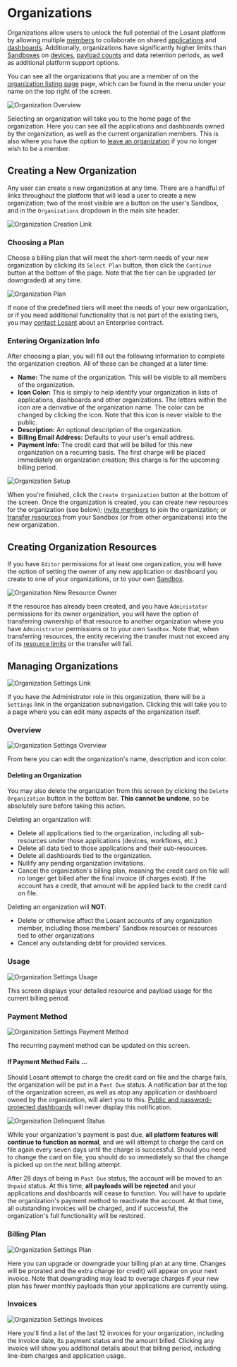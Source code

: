 # Organizations

Organizations allow users to unlock the full potential of the Losant platform by allowing multiple [members](/organizations/members) to collaborate on shared [applications](/applications/overview) and [dashboards](/dashboards/overview). Additionally, organizations have significantly higher limits than [Sandboxes](/user-accounts/sandbox) on [devices](/devices/overview), [payload counts](/organizations/resource-limits/#payloads-limits) and data retention periods, as well as additional platform support options.

You can see all the organizations that you are a member of on the <a href="https://app.losant.com/#/organizations" target="\_blank">organization listing page</a> page, which can be found in the menu under your name on the top right of the screen.

![Organization Overview](/images/organizations/organization-overview.png "Organization Overview")

Selecting an organization will take you to the home page of the organization. Here you can see all the applications and dashboards owned by the organization, as well as the current organization members. This is also where you have the option to [leave an organization](/organizations/members/#leaving-an-organization) if you no longer wish to be a member.

## Creating a New Organization

Any user can create a new organization at any time. There are a handful of links throughout the platform that will lead a user to create a new organization; two of the most visible are a button on the user's Sandbox, and in the `Organizations` dropdown in the main site header.

![Organization Creation Link](/images/organizations/organization-create-cta.png "Organization Creation Link")

### Choosing a Plan

Choose a billing plan that will meet the short-term needs of your new organization by clicking its `Select Plan` button, then click the `Continue` button at the bottom of the page. Note that the tier can be upgraded (or downgraded) at any time.

![Organization Plan](/images/organizations/organization-choose-plan.png "Organization Plan")

If none of the predefined tiers will meet the needs of your new organization, or if you need additional functionality that is not part of the existing tiers, you may [contact Losant](mailto:hello@losant.com) about an Enterprise contract.

### Entering Organization Info

After choosing a plan, you will fill out the following information to complete the organization creation. All of these can be changed at a later time:

-   **Name:** The name of the organization. This will be visible to all members of the organization.
-   **Icon Color:** This is simply to help identify your organization in lists of applications, dashboards and other organizations. The letters within the icon are a derivative of the organization name. The color can be changed by clicking the icon. Note that this icon is never visible to the public.
-   **Description:** An optional description of the organization.
-   **Billing Email Address:** Defaults to your user's email address.
-   **Payment Info:** The credit card that will be billed for this new organization on a recurring basis. The first charge will be placed immediately on organization creation; this charge is for the upcoming billing period.

![Organization Setup](/images/organizations/organization-creation-inputs.png "Organization Setup")

When you're finished, click the `Create Organization` button at the bottom of the screen. Once the organization is created, you can create new resources for the organization (see below); [invite members](/organizations/members/#inviting-new-members) to join the organization; or [transfer resources](/organizations/transferring-resources/) from your Sandbox (or from other organizations) into the new organization.

## Creating Organization Resources

If you have `Editor` permissions for at least one organization, you will have the option of setting the owner of any new application or dashboard you create to one of your organizations, or to your own [Sandbox](/user-accounts/sandbox).

![Organization New Resource Owner](/images/organizations/organization-new-resource-owner.png "Organization New Resource Owner")

If the resource has already been created, and you have `Administator` permissions for its owner organization, you will have the option of transferring ownership of that resource to another organization where you have `Administrator` permissions or to your own `Sandbox`. Note that, when transferring resources, the entity receiving the transfer must not exceed any of its [resource limits](/organizations/resouce-limits) or the transfer will fail.

## Managing Organizations

![Organization Settings Link](/images/organizations/organization-settings-link.png "Organization Settings Link")

If you have the Administrator role in this organization, there will be a `Settings` link in the organization subnavigation. Clicking this will take you to a page where you can edit many aspects of the organization itself.

### Overview

![Organization Settings Overview](/images/organizations/org-settings-overview.png "Organization Settings Overview")

From here you can edit the organization's name, description and icon color.

#### Deleting an Organization

You may also delete the organization from this screen by clicking the `Delete Organization` button in the bottom bar. **This cannot be undone**, so be absolutely sure before taking this action.

Deleting an organization will:

-   Delete all applications tied to the organization, including all sub-resources under those applications (devices, workflows, etc.)
-   Delete all data tied to those applications and their sub-resources.
-   Delete all dashboards tied to the organization.
-   Nullify any pending organization invitations.
-   Cancel the organization's billing plan, meaning the credit card on file will no longer get billed after the final invoice (if charges exist). If the account has a credit, that amount will be applied back to the credit card on file.

Deleting an organization will **NOT**:

-   Delete or otherwise affect the Losant accounts of any organization member, including those members' Sandbox resources or resources tied to other organizations
-   Cancel any outstanding debt for provided services.

### Usage

![Organization Settings Usage](/images/organizations/org-settings-usage.png "Organization Settings Usage")

This screen displays your detailed resource and payload usage for the current billing period.

### Payment Method

![Organization Settings Payment Method](/images/organizations/org-settings-payment.png "Organization Settings Payment Method")

The recurring payment method can be updated on this screen.

#### If Payment Method Fails ...

Should Losant attempt to charge the credit card on file and the charge fails, the organization will be put in a `Past Due` status. A notification bar at the top of the organization screen, as well as atop any application or dashboard owned by the organization, will alert you to this. [Public and password-protected dashboards](/dashboards/overview/#dashboard-access-control) will never display this notification.

![Organization Delinquent Status](/images/organizations/org-delinquent-bar.png "Organization Delinquent Status")

While your organization's payment is past due, **all platform features will continue to function as normal**, and we will attempt to charge the card on file again every seven days until the charge is successful. Should you need to change the card on file, you should do so immediately so that the change is picked up on the next billing attempt.

After 28 days of being in `Past Due` status, the account will be moved to an `Unpaid` status. At this time, **all payloads will be rejected** and your applications and dashboards will cease to function. You will have to update the organization's payment method to reactivate the account. At that time, all outstanding invoices will be charged, and if successful, the organization's full functionality will be restored.

### Billing Plan

![Organization Settings Plan](/images/organizations/org-settings-plan.png "Organization Settings Plan")

Here you can upgrade or downgrade your billing plan at any time. Changes will be prorated and the extra charge (or credit) will appear on your next invoice. Note that downgrading may lead to overage charges if your new plan has fewer monthly payloads than your applications are currently using.

### Invoices

![Organization Settings Invoices](/images/organizations/org-settings-invoices.png "Organization Settings Invoices")

Here you'll find a list of the last 12 invoices for your organization, including the invoice date, its payment status and the amount billed. Clicking any invoice will show you additional details about that billing period, including line-item charges and application usage.

